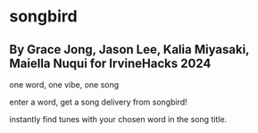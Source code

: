# songbird #
## By Grace Jong, Jason Lee, Kalia Miyasaki, Maiella Nuqui for IrvineHacks 2024 ##

one word, one vibe, one song

enter a word, get a song delivery from songbird!

instantly find tunes with your chosen word in the song title.
